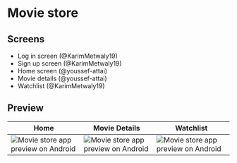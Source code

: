 # Movie store

## Screens

- Log in screen (@KarimMetwaly19)
- Sign up screen (@KarimMetwaly19)
- Home screen (@youssef-attai)
- Movie details (@youssef-attai)
- Watchlist (@KarimMetwaly19)

## Preview

| Home      | Movie Details | Watchlist |
| ----------- | ----------- | ----------- |
| ![Movie store app preview on Android](https://github.com/youssef-attai/movie-store/blob/main/Home.png)      | ![Movie store app preview on Android](https://github.com/youssef-attai/movie-store/blob/main/Details%20About%20Movie.png)       | ![Movie store app preview on Android](https://github.com/youssef-attai/movie-store/blob/main/Watch%20list.png)       |

